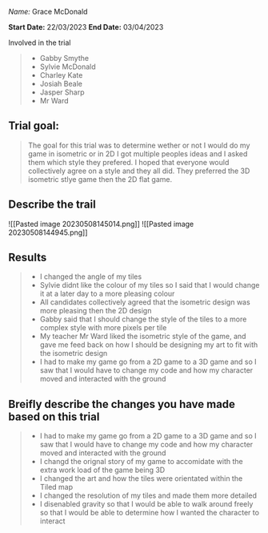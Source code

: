 _Name:_ Grace McDonald

**Start Date:**
22/03/2023
**End Date:**
03/04/2023

Involved in the trial
>- Gabby Smythe
>- Sylvie McDonald
>- Charley Kate
>- Josiah Beale
>- Jasper Sharp
>- Mr Ward

## Trial goal:
>The goal for this trial was to determine wether or not  I would do my game in isometric or in 2D I got multiple peoples ideas and I asked them which style they prefered. I hoped that everyone would collectively agree on a style and they all did. They preferred the 3D isometric stlye game then the 2D flat game.

## Describe the trail


![[Pasted image 20230508145014.png]]
![[Pasted image 20230508144945.png]]

## Results
> - I changed the angle of my tiles
> - Sylvie didnt like the colour of my tiles so I said that I would change it at a later day to a more pleasing colour
> - All candidates collectively agreed that the isometric design was more pleasing then the 2D design
> - Gabby said that I should change the style of the tiles to a more complex style with more pixels per tile
> - My teacher Mr Ward liked the isometric style of the game, and gave me feed back on how I should be designing my art to fit with the isometric design
> - I had to make my game go from a 2D game to a 3D game and so I saw that I would have to change my code and how my character moved and interacted with the ground

## Breifly describe the changes you have made based on this trial
> - I had to make my game go from a 2D game to a 3D game and so I saw that I would have to change my code and how my character moved and interacted with the ground
> - I changd the orignal story of my game to accomidate with the extra work load of the game being 3D
> - I changed the art and how the tiles were orientated within the Tiled map
> - I changed the resolution of my tiles and made them more detailed
> - I disenabled gravity so that I would be able to walk around freely so that I would be able to determine how I wanted the character to interact